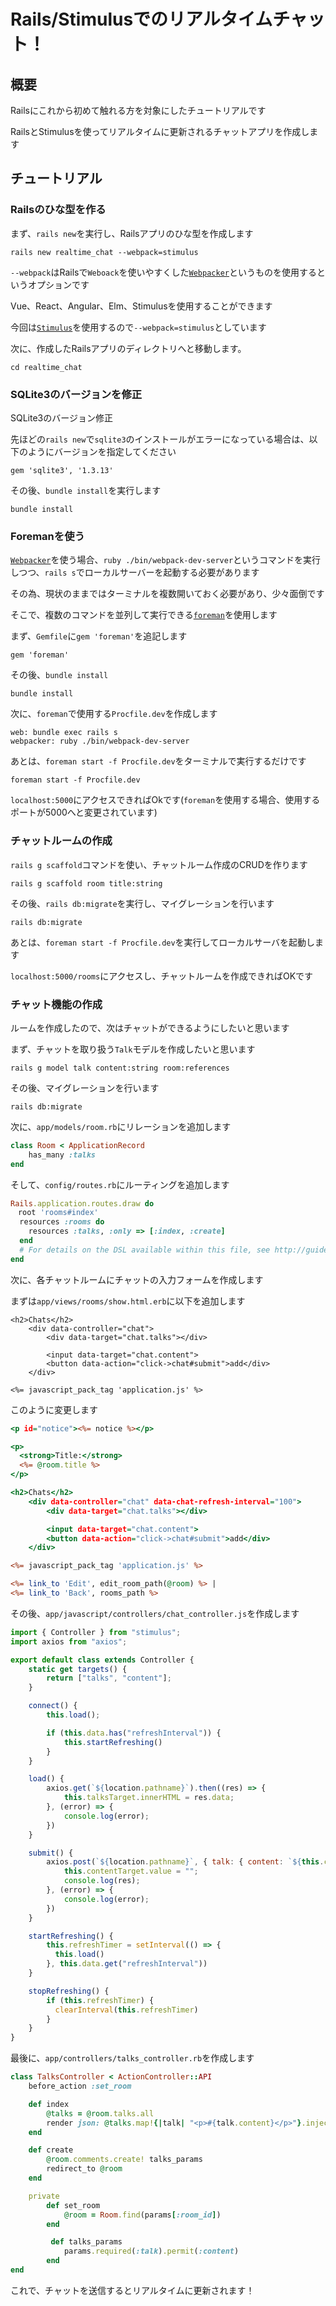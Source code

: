 # Rails/Stimulusでのリアルタイムチャット！
## 概要

Railsにこれから初めて触れる方を対象にしたチュートリアルです

RailsとStimulusを使ってリアルタイムに更新されるチャットアプリを作成します

## チュートリアル
### Railsのひな型を作る

まず、`rails new`を実行し、Railsアプリのひな型を作成します

```shell
rails new realtime_chat --webpack=stimulus
```

`--webpack`はRailsで`Weboack`を使いやすくした[`Webpacker`](https://github.com/rails/webpacker)というものを使用するというオプションです

Vue、React、Angular、Elm、Stimulusを使用することができます

今回は[`Stimulus`](https://github.com/stimulusjs/stimulus)を使用するので`--webpack=stimulus`としています

次に、作成したRailsアプリのディレクトリへと移動します。

```shell
cd realtime_chat
```

### SQLite3のバージョンを修正

SQLite3のバージョン修正

先ほどの`rails new`で`sqlite3`のインストールがエラーになっている場合は、以下のようにバージョンを指定してください

```ruby:Gemfile
gem 'sqlite3', '1.3.13'
```

その後、`bundle install`を実行します

```shell
bundle install
```

### Foremanを使う

[`Webpacker`](https://github.com/rails/webpacker)を使う場合、`ruby ./bin/webpack-dev-server`というコマンドを実行しつつ、`rails s`でローカルサーバーを起動する必要があります

その為、現状のままではターミナルを複数開いておく必要があり、少々面倒です

そこで、複数のコマンドを並列して実行できる[`foreman`](https://github.com/ddollar/foreman)を使用します

まず、`Gemfile`に`gem 'foreman'`を追記します

```ruby:Gemfile
gem 'foreman'
```

その後、`bundle install`

```shell
bundle install
```

次に、`foreman`で使用する`Procfile.dev`を作成します

```Procfile.dev
web: bundle exec rails s
webpacker: ruby ./bin/webpack-dev-server
```

あとは、`foreman start -f Procfile.dev`をターミナルで実行するだけです

```shell
foreman start -f Procfile.dev
```

`localhost:5000`にアクセスできればOkです(`foreman`を使用する場合、使用するポートが5000へと変更されています)

### チャットルームの作成

`rails g scaffold`コマンドを使い、チャットルーム作成のCRUDを作ります

```shell
rails g scaffold room title:string
```

その後、`rails db:migrate`を実行し、マイグレーションを行います

```shell
rails db:migrate
```

あとは、`foreman start -f Procfile.dev`を実行してローカルサーバを起動します

`localhost:5000/rooms`にアクセスし、チャットルームを作成できればOKです

### チャット機能の作成

ルームを作成したので、次はチャットができるようにしたいと思います

まず、チャットを取り扱う`Talk`モデルを作成したいと思います

```shell
rails g model talk content:string room:references
```

その後、マイグレーションを行います

```shell
rails db:migrate
```

次に、`app/models/room.rb`にリレーションを追加します

```ruby:app/models/room.rb
class Room < ApplicationRecord
    has_many :talks
end
```

そして、`config/routes.rb`にルーティングを追加します

```ruby:config/routes.rb
Rails.application.routes.draw do
　root 'rooms#index'
  resources :rooms do
    resources :talks, :only => [:index, :create]
  end
  # For details on the DSL available within this file, see http://guides.rubyonrails.org/routing.html
end
```
次に、各チャットルームにチャットの入力フォームを作成します

まずは`app/views/rooms/show.html.erb`に以下を追加します

```erb:
<h2>Chats</h2>
    <div data-controller="chat">
        <div data-target="chat.talks"></div>

        <input data-target="chat.content">
        <button data-action="click->chat#submit">add</div>
    </div>

<%= javascript_pack_tag 'application.js' %>
```

このように変更します

```erb:app/views/rooms/show.html.erb
<p id="notice"><%= notice %></p>

<p>
  <strong>Title:</strong>
  <%= @room.title %>
</p>

<h2>Chats</h2>
    <div data-controller="chat" data-chat-refresh-interval="100">
        <div data-target="chat.talks"></div>

        <input data-target="chat.content">
        <button data-action="click->chat#submit">add</div>
    </div>

<%= javascript_pack_tag 'application.js' %>

<%= link_to 'Edit', edit_room_path(@room) %> |
<%= link_to 'Back', rooms_path %>
```

その後、`app/javascript/controllers/chat_controller.js`を作成します

```js:app/javascript/controllers/chat_controller.js
import { Controller } from "stimulus";
import axios from "axios";

export default class extends Controller {
    static get targets() {
        return ["talks", "content"];
    }

    connect() {
        this.load();

        if (this.data.has("refreshInterval")) {
            this.startRefreshing()
        }
    }

    load() {
        axios.get(`${location.pathname}`).then((res) => {
            this.talksTarget.innerHTML = res.data;
        }, (error) => {
            console.log(error);
        })
    }

    submit() {
        axios.post(`${location.pathname}`, { talk: { content: `${this.contentTarget.value}` }}).then((res) => {
            this.contentTarget.value = "";
            console.log(res);
        }, (error) => {
            console.log(error);
        })
    }

    startRefreshing() {
        this.refreshTimer = setInterval(() => {
          this.load()
        }, this.data.get("refreshInterval"))
    }

    stopRefreshing() {
        if (this.refreshTimer) {
          clearInterval(this.refreshTimer)
        }
    }
}
```

最後に、`app/controllers/talks_controller.rb`を作成します

```ruby:app/controllers/talks_controller.rb
class TalksController < ActionController::API
    before_action :set_room

    def index
        @talks = @room.talks.all
        render json: @talks.map!{|talk| "<p>#{talk.content}</p>"}.inject(:+)
    end

    def create
        @room.comments.create! talks_params
        redirect_to @room
    end

    private
        def set_room
            @room = Room.find(params[:room_id])
        end

         def talks_params
            params.required(:talk).permit(:content)
        end
end
```

これで、チャットを送信するとリアルタイムに更新されます！